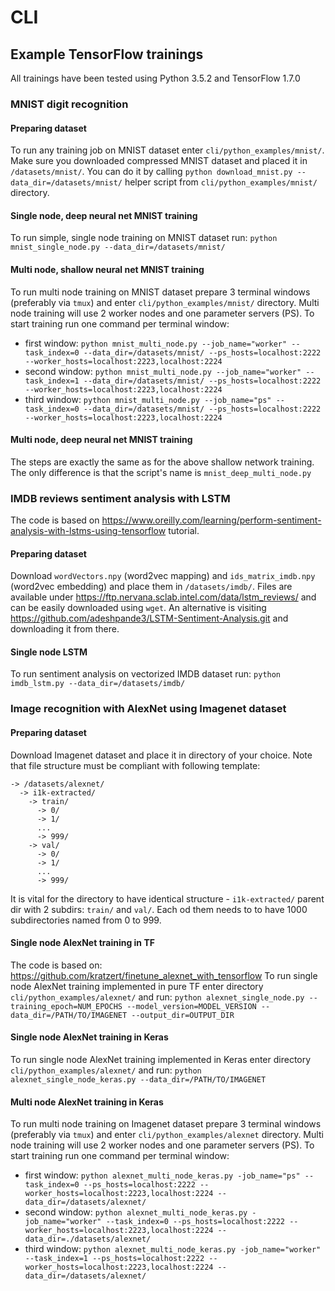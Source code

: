 # CLI

## Example TensorFlow trainings

All trainings have been tested using Python 3.5.2 and TensorFlow 1.7.0


### MNIST digit recognition

#### Preparing dataset
To run any training job on MNIST dataset enter `cli/python_examples/mnist/`. Make sure you downloaded compressed MNIST dataset and placed it in `/datasets/mnist/`. You can do it by calling `python download_mnist.py --data_dir=/datasets/mnist/` helper script from `cli/python_examples/mnist/` directory.

#### Single node, deep neural net MNIST training
To run simple, single node training on MNIST dataset run: `python mnist_single_node.py --data_dir=/datasets/mnist/`

#### Multi node, shallow neural net MNIST training
To run multi node training on MNIST dataset prepare 3 terminal windows (preferably via `tmux`) and enter `cli/python_examples/mnist/` directory. Multi node training will use 2 worker nodes and one parameter servers (PS). To start training run one command per terminal window:

* first window: `python mnist_multi_node.py --job_name="worker" --task_index=0 --data_dir=/datasets/mnist/ --ps_hosts=localhost:2222 --worker_hosts=localhost:2223,localhost:2224`
* second window: `python mnist_multi_node.py --job_name="worker" --task_index=1 --data_dir=/datasets/mnist/ --ps_hosts=localhost:2222 --worker_hosts=localhost:2223,localhost:2224`
* third window: `python mnist_multi_node.py --job_name="ps" --task_index=0 --data_dir=/datasets/mnist/ --ps_hosts=localhost:2222 --worker_hosts=localhost:2223,localhost:2224`

#### Multi node, deep neural net MNIST training
The steps are exactly the same as for the above shallow network training. The only difference is that the script's name is `mnist_deep_multi_node.py`


### IMDB reviews sentiment analysis with LSTM
The code is based on https://www.oreilly.com/learning/perform-sentiment-analysis-with-lstms-using-tensorflow tutorial.

#### Preparing dataset
Download `wordVectors.npy` (word2vec mapping) and `ids_matrix_imdb.npy` (word2vec embedding) and place them in `/datasets/imdb/`. Files are available under https://ftp.nervana.sclab.intel.com/data/lstm_reviews/ and can be easily downloaded using `wget`. An alternative is visiting https://github.com/adeshpande3/LSTM-Sentiment-Analysis.git and downloading it from there.

#### Single node LSTM
To run sentiment analysis on vectorized IMDB dataset run: `python imdb_lstm.py --data_dir=/datasets/imdb/`


### Image recognition with AlexNet using Imagenet dataset

#### Preparing dataset
Download Imagenet dataset and place it in directory of your choice. Note that file structure must be compliant with following template:
```
-> /datasets/alexnet/
  -> i1k-extracted/
    -> train/
      -> 0/
      -> 1/
      ...
      -> 999/
    -> val/
      -> 0/
      -> 1/
      ...
      -> 999/
  ```
It is vital for the directory to have identical structure - `i1k-extracted/` parent dir with 2 subdirs: `train/` and `val/`. Each od them needs to to have 1000 subdirectories named from 0 to 999. 
 
#### Single node AlexNet training in TF
The code is based on: https://github.com/kratzert/finetune_alexnet_with_tensorflow
To run single node AlexNet training implemented in pure TF enter directory `cli/python_examples/alexnet/` and run: `python alexnet_single_node.py --training_epoch=NUM_EPOCHS --model_version=MODEL_VERSION --data_dir=/PATH/TO/IMAGENET --output_dir=OUTPUT_DIR`


#### Single node AlexNet training in Keras
To run single node AlexNet training implemented in Keras enter directory `cli/python_examples/alexnet/` and run: `python alexnet_single_node_keras.py --data_dir=/PATH/TO/IMAGENET`
 
#### Multi node AlexNet training in Keras
To run multi node training on Imagenet dataset prepare 3 terminal windows (preferably via `tmux`) and enter `cli/python_examples/alexnet` directory. Multi node training will use 2 worker nodes and one parameter servers (PS). To start training run one command per terminal window:

* first window: `python alexnet_multi_node_keras.py -job_name="ps" --task_index=0 --ps_hosts=localhost:2222 --worker_hosts=localhost:2223,localhost:2224 --data_dir=/datasets/alexnet/`
* second window: `python alexnet_multi_node_keras.py -job_name="worker" --task_index=0 --ps_hosts=localhost:2222 --worker_hosts=localhost:2223,localhost:2224 --data_dir=./datasets/alexnet/`
* third window: `python alexnet_multi_node_keras.py -job_name="worker" --task_index=1 --ps_hosts=localhost:2222 --worker_hosts=localhost:2223,localhost:2224 --data_dir=/datasets/alexnet/`

